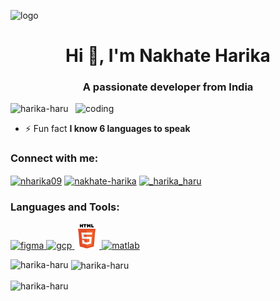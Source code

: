 ![logo](https://github.com/harika-haru/harika-haru/blob/main/github%20banner.png)
<h1 align="center">Hi 👋, I'm Nakhate Harika</h1>
<h3 align="center">A passionate developer from India</h3>

<img align="right" alt="coding" width="400" src="https://miro.medium.com/max/1400/1*qdAW1TjCN57h1lbuuzvchg.gif">

<p align="left"> <img src="https://komarev.com/ghpvc/?username=harika-haru&label=Profile%20views&color=0e75b6&style=flat" alt="harika-haru" /> </p>

- ⚡ Fun fact **I know 6 languages to speak**

<h3 align="left">Connect with me:</h3>
<p align="left">
<a href="https://twitter.com/nharika09" target="blank"><img align="center" src="https://raw.githubusercontent.com/rahuldkjain/github-profile-readme-generator/master/src/images/icons/Social/twitter.svg" alt="nharika09" height="30" width="40" /></a>
<a href="https://linkedin.com/in/nakhate-harika" target="blank"><img align="center" src="https://raw.githubusercontent.com/rahuldkjain/github-profile-readme-generator/master/src/images/icons/Social/linked-in-alt.svg" alt="nakhate-harika" height="30" width="40" /></a>
<a href="https://instagram.com/_harika_haru" target="blank"><img align="center" src="https://raw.githubusercontent.com/rahuldkjain/github-profile-readme-generator/master/src/images/icons/Social/instagram.svg" alt="_harika_haru" height="30" width="40" /></a>
</p>

<h3 align="left">Languages and Tools:</h3>
<p align="left"> <a href="https://www.figma.com/" target="_blank" rel="noreferrer"> <img src="https://www.vectorlogo.zone/logos/figma/figma-icon.svg" alt="figma" width="40" height="40"/> </a> <a href="https://cloud.google.com" target="_blank" rel="noreferrer"> <img src="https://www.vectorlogo.zone/logos/google_cloud/google_cloud-icon.svg" alt="gcp" width="40" height="40"/> </a> <a href="https://www.w3.org/html/" target="_blank" rel="noreferrer"> <img src="https://raw.githubusercontent.com/devicons/devicon/master/icons/html5/html5-original-wordmark.svg" alt="html5" width="40" height="40"/> </a> <a href="https://www.mathworks.com/" target="_blank" rel="noreferrer"> <img src="https://upload.wikimedia.org/wikipedia/commons/2/21/Matlab_Logo.png" alt="matlab" width="40" height="40"/> </a> </p>

<p><img align="left" src="https://github-readme-stats.vercel.app/api/top-langs?username=harika-haru&hide=true&locale=en&layout=compact" alt="harika-haru" /></p>

<p>&nbsp;<img align="center" src="https://github-readme-stats.vercel.app/api?username=harika-haru&hide_icons=true&locale=en" alt="harika-haru" /></p>

<p><img align="center" src="https://github-readme-streak-stats.herokuapp.com/?user=harika-haru&" alt="harika-haru" /></p>
